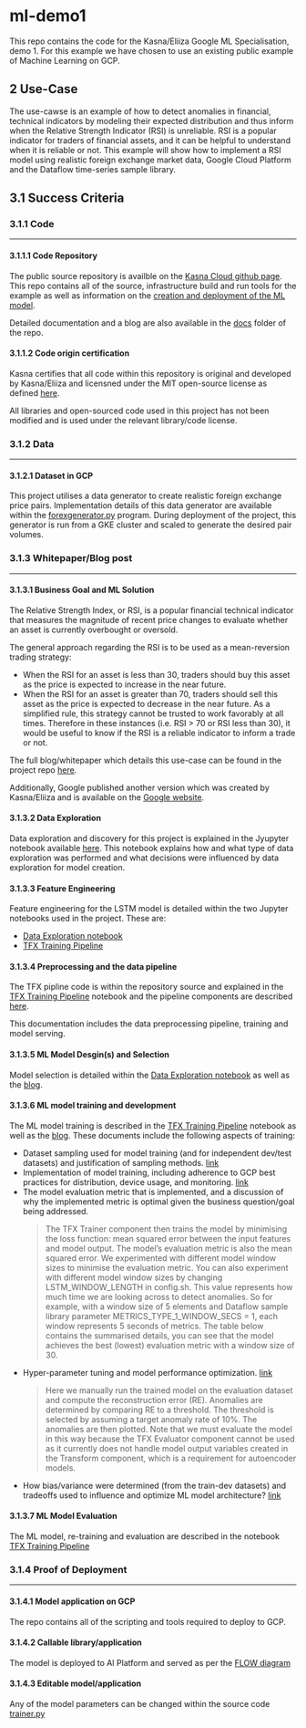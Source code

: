# ml-demo1

This repo contains the code for the Kasna/Eliiza Google ML Specialisation, demo 1.  For this example we have chosen to use an existing public example of Machine Learning on GCP. 

## 2 Use-Case

The use-cawse is an example of how to detect anomalies in financial, technical indicators by modeling their expected distribution and thus inform when the Relative Strength Indicator (RSI) is unreliable. RSI is a popular indicator for traders of financial assets, and it can be helpful to understand when it is reliable or not. This example will show how to implement a RSI model using realistic foreign exchange market data, Google Cloud Platform and the Dataflow time-series sample library.

## 3.1 Success Criteria
### 3.1.1 Code
---

#### 3.1.1.1 Code Repository

The public source repository is availble on the [Kasna Cloud github page](https://github.com/kasna-cloud/dataflow-fsi-example).
This repo contains all of the source, infrastructure build and run tools for the example as well as information on the [creation and deployment of the ML model](https://github.com/kasna-cloud/dataflow-fsi-example/tree/main/notebooks).

Detailed documentation and a blog are also available in the [docs](https://github.com/kasna-cloud/dataflow-fsi-example/tree/main/docs) folder of the repo.

#### 3.1.1.2 Code origin certification
Kasna certifies that all code within this repository is original and developed by Kasna/Eliiza and licensned under the MIT open-source license as defined [here](https://github.com/kasna-cloud/dataflow-fsi-example/blob/main/LICENSE).

All libraries and open-sourced code used in this project has not been modified and is used under the relevant library/code license.

### 3.1.2 Data
---

#### 3.1.2.1 Dataset in GCP
This project utilises a data generator to create realistic foreign exchange price pairs. Implementation details of this data generator are available within the [forexgenerator.py](https://github.com/kasna-cloud/dataflow-fsi-example/blob/main/app/python/src/forexgenerator/forexgenerator.py) program. During deployment of the project, this generator is run from a GKE cluster and scaled to generate the desired pair volumes.

### 3.1.3 Whitepaper/Blog post
---

#### 3.1.3.1 Business Goal and ML Solution

The Relative Strength Index, or RSI, is a popular financial technical indicator that measures the magnitude of recent price changes to evaluate whether an asset is currently overbought or oversold.

The general approach regarding the RSI is to be used as a mean-reversion trading strategy:

* When the RSI for an asset is less than 30, traders should buy this asset as the price is expected to increase in the near future.
* When the RSI for an asset is greater than 70, traders should sell this asset as the price is expected to decrease in the near future.
As a simplified rule, this strategy cannot be trusted to work favorably at all times. Therefore in these instances (i.e. RSI > 70 or RSI less than 30), it would be useful to know if the RSI is a reliable indicator to inform a trade or not.

The full blog/whitepaper which details this use-case can be found in the project repo [here](https://github.com/kasna-cloud/dataflow-fsi-example/blob/main/docs/BLOG.md).

Additionally, Google published another version which was created by Kasna/Eliiza and is available on the [Google website](https://cloud.google.com/blog/topics/financial-services/detect-anomalies-in-real-time-forex-data-with-ml). 

#### 3.1.3.2 Data Exploration
Data exploration and discovery for this project is explained in the Jyupyter notebook available [here](https://github.com/kasna-cloud/dataflow-fsi-example/blob/main/notebooks/example_data_exploration.ipynb). This notebook explains how and what type of data exploration was performed and what decisions were influenced by data exploration for model creation.

#### 3.1.3.3 Feature Engineering
Feature engineering for the LSTM model is detailed within the two Jupyter notebooks used in the project. These are:
* [Data Exploration notebook](https://github.com/kasna-cloud/dataflow-fsi-example/blob/main/notebooks/example_data_exploration.ipynb)
* [TFX Training Pipeline](https://github.com/kasna-cloud/dataflow-fsi-example/blob/main/notebooks/example_tfx_training_pipeline.ipynb)

#### 3.1.3.4 Preprocessing and the data pipeline
The TFX pipline code is within the repository source and explained in the [TFX Training Pipeline](https://github.com/kasna-cloud/dataflow-fsi-example/blob/main/notebooks/example_tfx_training_pipeline.ipynb) notebook and the pipeline components are described [here](https://github.com/kasna-cloud/dataflow-fsi-example/blob/main/docs/COMPONENTS.md).

This documentation includes the data preprocessing pipeline, training and model serving.

#### 3.1.3.5 ML Model Desgin(s) and Selection
Model selection is detailed within the [Data Exploration notebook](https://github.com/kasna-cloud/dataflow-fsi-example/blob/main/notebooks/example_data_exploration.ipynb) as well as the 
[blog](https://github.com/kasna-cloud/dataflow-fsi-example/blob/main/docs/BLOG.md).

#### 3.1.3.6 ML model training and development
The ML model training is described in the [TFX Training Pipeline](https://github.com/kasna-cloud/dataflow-fsi-example/blob/main/notebooks/example_tfx_training_pipeline.ipynb) notebook as well as the [blog](https://github.com/kasna-cloud/dataflow-fsi-example/blob/main/docs/BLOG.md).
These documents include the following aspects of training:
* Dataset sampling used for model training (and for independent dev/test datasets) and justification of sampling methods. [link](https://github.com/kasna-cloud/dataflow-fsi-example/blob/main/docs/BLOG.md#training-the-model-in-tensorflow-extended-tfx-using-dataflow-kubernetes-engine-and-ai-platform)
* Implementation of model training, including adherence to GCP best practices for distribution, device usage, and monitoring. [link](https://github.com/kasna-cloud/dataflow-fsi-example/blob/main/docs/BLOG.md#training-the-model-in-tensorflow-extended-tfx-using-dataflow-kubernetes-engine-and-ai-platform)
* The model evaluation metric that is implemented, and a discussion of why the implemented metric is optimal given the business question/goal being addressed.
    > The TFX Trainer component then trains the model by minimising the loss function: mean squared error between the input features and model output. The model’s evaluation metric is also the mean squared error.
    > We experimented with different model window sizes to minimise the evaluation metric. You can also experiment with different model window sizes by changing LSTM_WINDOW_LENGTH in config.sh. This value represents how much time we are looking across to detect anomalies. So for example, with a window size of 5 elements and Dataflow sample library parameter METRICS_TYPE_1_WINDOW_SECS = 1, each window represents 5 seconds of metrics. The table below contains the summarised details, you can see that the model achieves the best (lowest) evaluation metric with a window size of 30. 
* Hyper-parameter tuning and model performance optimization. [link](https://github.com/kasna-cloud/dataflow-fsi-example/blob/main/notebooks/example_tfx_training_pipeline.ipynb)
    > Here we manually run the trained model on the evaluation dataset and compute the reconstruction error (RE). Anomalies are determined by comparing RE to a threshold. The threshold is selected by assuming a target anomaly rate of 10%. The anomalies are then plotted.
    > Note that we must evaluate the model in this way because the TFX Evaluator component cannot be used as it currently does not handle model output variables created in the Transform component, which is a requirement for autoencoder models.
* How bias/variance were determined (from the train-dev datasets) and tradeoffs used to influence and optimize ML model architecture? [link](https://github.com/kasna-cloud/dataflow-fsi-example/blob/main/notebooks/example_tfx_training_pipeline.ipynb)

#### 3.1.3.7 ML Model Evaluation
The ML model, re-training and evaluation are described in the notebook [TFX Training Pipeline](https://github.com/kasna-cloud/dataflow-fsi-example/blob/main/notebooks/example_tfx_training_pipeline.ipynb)

### 3.1.4 Proof of Deployment
---

#### 3.1.4.1 Model application on GCP 
The repo contains all of the scripting and tools required to deploy to GCP.

#### 3.1.4.2 Callable library/application
The model is deployed to AI Platform and served as per the [FLOW diagram](https://github.com/kasna-cloud/dataflow-fsi-example/blob/main/docs/FLOWS.md) 

#### 3.1.4.3 Editable model/application
Any of the model parameters can be changed within the source code [trainer.py](https://github.com/kasna-cloud/dataflow-fsi-example/blob/main/app/python/src/tfx_components/trainer.py)

